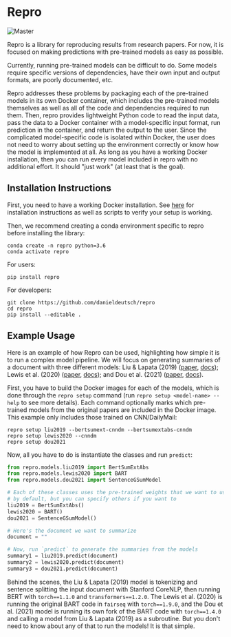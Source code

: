 # Repro
![Master](https://github.com/danieldeutsch/repro/workflows/Master/badge.svg?branch=master&event=push)

Repro is a library for reproducing results from research papers.
For now, it is focused on making predictions with pre-trained models as easy as possible.

Currently, running pre-trained models can be difficult to do.
Some models require specific versions of dependencies, have their own input and output formats, are poorly documented, etc.

Repro addresses these problems by packaging each of the pre-trained models in its own Docker container, which includes the pre-trained models themselves as well as all of the code and dependencies required to run them.
Then, repro provides lightweight Python code to read the input data, pass the data to a Docker container with a model-specific input format, run prediction in the container, and return the output to the user.
Since the complicated model-specific code is isolated within Docker, the user does not need to worry about setting up the environment correctly or know how the model is implemented at all.
As long as you have a working Docker installation, then you can run every model included in repro with no additional effort. 
It should "just work" (at least that is the goal).

## Installation Instructions
First, you need to have a working Docker installation.
See [here](tutorials/docker.md) for installation instructions as well as scripts to verify your setup is working.

Then, we recommend creating a conda environment specific to repro before installing the library:
```shell script
conda create -n repro python=3.6
conda activate repro
```

For users:
```shell script
pip install repro
```

For developers:
```shell script
git clone https://github.com/danieldeutsch/repro
cd repro
pip install --editable .
```                                       

## Example Usage
Here is an example of how Repro can be used, highlighting how simple it is to run a complex model pipeline.
We will focus on generating summaries of a document with three different models: Liu & Lapata (2019) ([paper](https://arxiv.org/abs/1908.08345), [docs](models/liu2019/Readme.md)); Lewis et al. (2020) ([paper](https://arxiv.org/abs/1910.13461), [docs](models/lewis2020/Readme.md)); and Dou et al. (2021) ([paper](https://arxiv.org/abs/2010.08014), [docs](models/dou2021/Readme.md)).

First, you have to build the Docker images for each of the models, which is done through the `repro setup` command (run `repro setup <model-name> --help` to see more details).
Each command optionally marks which pre-trained models from the original papers are included in the Docker image.
This example only includes those trained on CNN/DailyMail:
```shell script
repro setup liu2019 --bertsumext-cnndm --bertsumextabs-cnndm
repro setup lewis2020 --cnndm
repro setup dou2021
```

Now, all you have to do is instantiate the classes and run `predict`:
```python
from repro.models.liu2019 import BertSumExtAbs
from repro.models.lewis2020 import BART
from repro.models.dou2021 import SentenceGSumModel

# Each of these classes uses the pre-trained weights that we want to use
# by default, but you can specify others if you want to
liu2019 = BertSumExtAbs()
lewis2020 = BART()
dou2021 = SentenceGSumModel()

# Here's the document we want to summarize
document = ""

# Now, run `predict` to generate the summaries from the models
summary1 = liu2019.predict(document)
summary2 = lewis2020.predict(document)
summary3 = dou2021.predict(document)
```
Behind the scenes, the Liu & Lapata (2019) model is tokenizing and sentence splitting the input document with Stanford CoreNLP, then running BERT with `torch==1.1.0` and `transformers==1.2.0`.
The Lewis et al. (2020) is running the original BART code in `fairseq` with `torch==1.9.0`, and the Dou et al. (2021) model is running its own fork of the BART code with `torch==1.4.0` and calling a model from Liu & Lapata (2019) as a subroutine.
But you don't need to know about any of that to run the models!
It is that simple.

